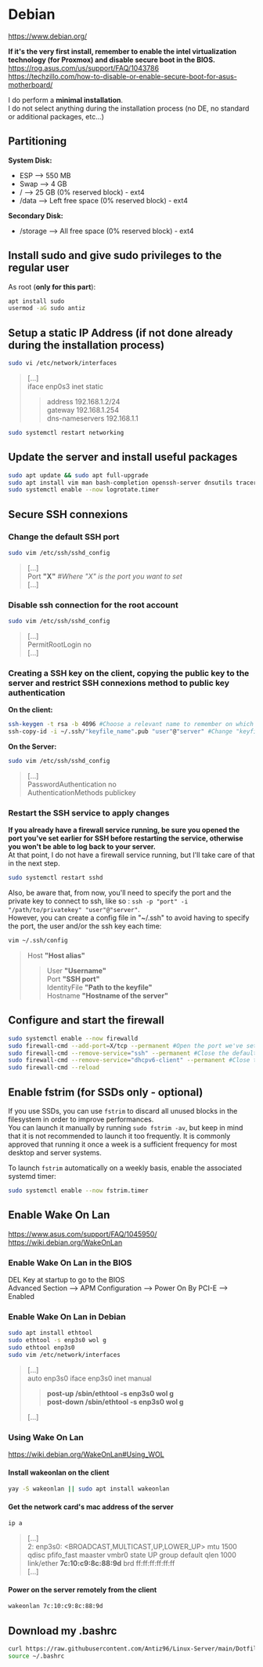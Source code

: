 # Debian

<https://www.debian.org/>

**If it's the very first install, remember to enable the intel virtualization technology (for Proxmox) and disable secure boot in the BIOS.**  
<https://rog.asus.com/us/support/FAQ/1043786>  
<https://techzillo.com/how-to-disable-or-enable-secure-boot-for-asus-motherboard/>

I do perform a **minimal installation**.  
I do not select anything during the installation process (no DE, no standard or additional packages, etc...)

## Partitioning

**System Disk:**  

- ESP   --> 550 MB
- Swap  --> 4 GB
- /     --> 25 GB (0% reserved block) - ext4
- /data --> Left free space (0% reserved block) - ext4

**Secondary Disk:**

- /storage --> All free space (0% reserved block) - ext4

## Install sudo and give sudo privileges to the regular user

As root (**only for this part**):

```bash
apt install sudo
usermod -aG sudo antiz
```

## Setup a static IP Address (if not done already during the installation process)

```bash
sudo vi /etc/network/interfaces
```

> [...]  
> iface enp0s3 inet static  
> > address 192.168.1.2/24  
> > gateway 192.168.1.254  
> > dns-nameservers 192.168.1.1

```bash
sudo systemctl restart networking
```

## Update the server and install useful packages

```bash
sudo apt update && sudo apt full-upgrade
sudo apt install vim man bash-completion openssh-server dnsutils traceroute rsync zip unzip diffutils firewalld mlocate htop curl openssl telnet chrony parted wget logrotate
sudo systemctl enable --now logrotate.timer
```

## Secure SSH connexions

### Change the default SSH port

```bash
sudo vim /etc/ssh/sshd_config
```

> [...]  
> Port **"X"** *#Where "X" is the port you want to set*  
> [...]

### Disable ssh connection for the root account

```bash
sudo vim /etc/ssh/sshd_config
```

> [...]  
> PermitRootLogin no  
> [...]

### Creating a SSH key on the client, copying the public key to the server and restrict SSH connexions method to public key authentication

**On the client:**

```bash
ssh-keygen -t rsa -b 4096 #Choose a relevant name to remember on which server/service/entity you use this key. Also, set a strong passphrase for encryption.
ssh-copy-id -i ~/.ssh/"keyfile_name".pub "user"@"server" #Change "keyfile_name", "user" and "server" according to your environment
```

**On the Server:**

```bash
sudo vim /etc/ssh/sshd_config
```

> [...]  
> PasswordAuthentication no  
> AuthenticationMethods publickey

### Restart the SSH service to apply changes

**If you already have a firewall service running, be sure you opened the port you've set earlier for SSH before restarting the service, otherwise you won't be able to log back to your server.**  
At that point, I do not have a firewall service running, but I'll take care of that in the next step.

```bash
sudo systemctl restart sshd
```

Also, be aware that, from now, you'll need to specify the port and the private key to connect to ssh, like so : `ssh -p "port" -i "/path/to/privatekey" "user"@"server"`.  
However, you can create a config file in "~/.ssh" to avoid having to specify the port, the user and/or the ssh key each time:

```bash
vim ~/.ssh/config
```

> Host **"Host alias"**  
> > User **"Username"**  
> > Port **"SSH port"**  
> > IdentityFile **"Path to the keyfile"**  
> > Hostname **"Hostname of the server"**

## Configure and start the firewall

```bash
sudo systemctl enable --now firewalld
sudo firewall-cmd --add-port=X/tcp --permanent #Open the port we've set for SSH (replace "X" by the port)
sudo firewall-cmd --remove-service="ssh" --permanent #Close the default SSH port
sudo firewall-cmd --remove-service="dhcpv6-client" --permanent #Close the dhcpv6-client port as I don't use it
sudo firewall-cmd --reload
```

## Enable fstrim (for SSDs only - optional)

If you use SSDs, you can use `fstrim` to discard all unused blocks in the filesystem in order to improve performances.  
You can launch it manually by running `sudo fstrim -av`, but keep in mind that it is not recommended to launch it too frequently. It is commonly approved that running it once a week is a sufficient frequency for most desktop and server systems.

To launch `fstrim` automatically on a weekly basis, enable the associated systemd timer:

```bash
sudo systemctl enable --now fstrim.timer
```

## Enable Wake On Lan

<https://www.asus.com/support/FAQ/1045950/>  
<https://wiki.debian.org/WakeOnLan>

### Enable Wake On Lan in the BIOS

DEL Key at startup to go to the BIOS  
Advanced Section --> APM Configuration --> Power On By PCI-E --> Enabled

### Enable Wake On Lan in Debian

```bash
sudo apt install ethtool
sudo ethtool -s enp3s0 wol g
sudo ethtool enp3s0
sudo vim /etc/network/interfaces
```

> [...]  
> auto enp3s0
> iface enp3s0 inet manual  
> > **post-up /sbin/ethtool -s enp3s0 wol g**  
> > **post-down /sbin/ethtool -s enp3s0 wol g**  
>
> [...]

### Using Wake On Lan

<https://wiki.debian.org/WakeOnLan#Using_WOL>

#### Install wakeonlan on the client

```bash
yay -S wakeonlan || sudo apt install wakeonlan
```

#### Get the network card's mac address of the server

```bash
ip a
```

> [...]  
> 2: enp3s0: <BROADCAST,MULTICAST,UP,LOWER_UP> mtu 1500 qdisc pfifo_fast maaster vmbr0 state UP group default qlen 1000  
> link/ether **7c:10:c9:8c:88:9d** brd ff:ff:ff:ff:ff:ff  
> [...]

#### Power on the server remotely from the client

```bash
wakeonlan 7c:10:c9:8c:88:9d
```

## Download my .bashrc

```bash
curl https://raw.githubusercontent.com/Antiz96/Linux-Server/main/Dotfiles/Bashrc/Debian-Ubuntu-Server -o ~/.bashrc
source ~/.bashrc
```
